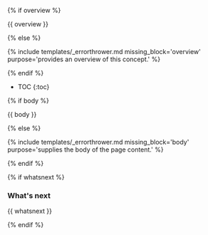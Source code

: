 {% if overview %}

{{ overview }}

{% else %}

{% include templates/_errorthrower.md missing_block='overview' purpose='provides an overview of this concept.' %}

{% endif %}

* TOC
{:toc}

{% if body %}

{{ body }}

{% else %}

{% include templates/_errorthrower.md missing_block='body' purpose='supplies the body of the page content.' %}

{% endif %}


{% if whatsnext %}

### What's next

{{ whatsnext }}

{% endif %}

